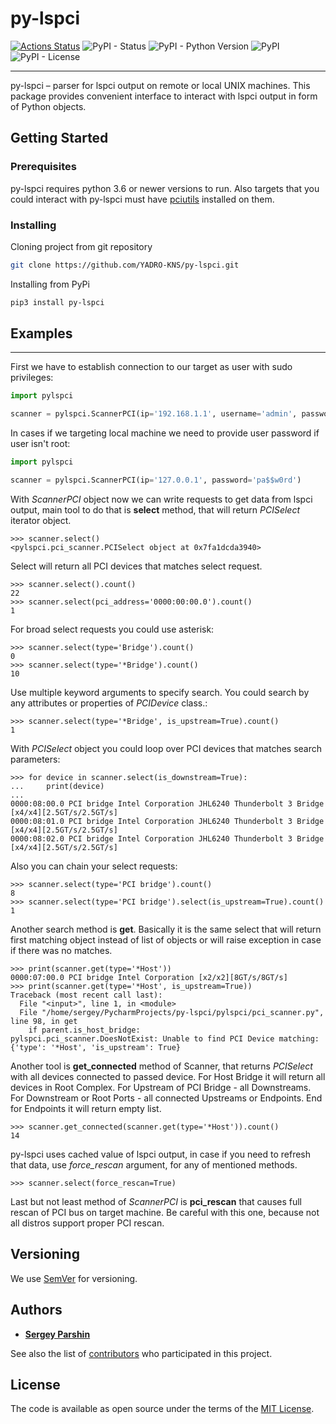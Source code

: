 # py-lspci
[![Actions Status](https://github.com/YADRO-KNS/py-lspci/workflows/Python%20application/badge.svg)](https://github.com/YADRO-KNS/py-lspci/actions)
![PyPI - Status](https://img.shields.io/pypi/status/py-lspci.svg)
![PyPI - Python Version](https://img.shields.io/pypi/pyversions/py-lspci.svg)
![PyPI](https://img.shields.io/pypi/v/py-lspci.svg)
![PyPI - License](https://img.shields.io/pypi/l/py-lspci.svg)

----
py-lspci – parser for lspci output on remote or local UNIX machines. 
This package provides convenient interface to interact with lspci output in form of Python objects.

## Getting Started

### Prerequisites

py-lspci requires python 3.6 or newer versions to run. 
Also targets that you could interact with py-lspci must have [pciutils](http://mj.ucw.cz/sw/pciutils/) installed 
on them.

### Installing 

Cloning project from git repository
```bash
git clone https://github.com/YADRO-KNS/py-lspci.git
```

Installing from PyPi
```bash
pip3 install py-lspci
```

## Examples 
--------
First we have to establish connection to our target as user with sudo privileges:
```python
import pylspci

scanner = pylspci.ScannerPCI(ip='192.168.1.1', username='admin', password='pa$$w0rd')
```
In cases if we targeting local machine we need to provide user password if user isn't root:
```python
import pylspci

scanner = pylspci.ScannerPCI(ip='127.0.0.1', password='pa$$w0rd')
```

With *ScannerPCI* object now we can write requests to get data from lspci output, main tool to do that is 
**select** method, that will return *PCISelect* iterator object.
```
>>> scanner.select()
<pylspci.pci_scanner.PCISelect object at 0x7fa1dcda3940>
```
Select will return all PCI devices that matches select request.
```
>>> scanner.select().count()
22
>>> scanner.select(pci_address='0000:00:00.0').count()
1
```
For broad select requests you could use asterisk:
```
>>> scanner.select(type='Bridge').count()
0
>>> scanner.select(type='*Bridge').count()
10
```
Use multiple keyword arguments to specify search. 
You could search by any attributes or properties of *PCIDevice* class.:
```
>>> scanner.select(type='*Bridge', is_upstream=True).count()
1
```
With *PCISelect* object you could loop over PCI devices that matches search parameters:
```
>>> for device in scanner.select(is_downstream=True):
...     print(device)
...
0000:08:00.0 PCI bridge Intel Corporation JHL6240 Thunderbolt 3 Bridge [x4/x4][2.5GT/s/2.5GT/s]
0000:08:01.0 PCI bridge Intel Corporation JHL6240 Thunderbolt 3 Bridge [x4/x4][2.5GT/s/2.5GT/s]
0000:08:02.0 PCI bridge Intel Corporation JHL6240 Thunderbolt 3 Bridge [x4/x4][2.5GT/s/2.5GT/s]
```
Also you can chain your select requests:
```
>>> scanner.select(type='PCI bridge').count()
8
>>> scanner.select(type='PCI bridge').select(is_upstream=True).count()
1
```

Another search method is **get**. Basically it is the same select that will return first matching object
 instead of list of objects or will raise exception in case if there was no matches.
```
>>> print(scanner.get(type='*Host'))
0000:07:00.0 PCI bridge Intel Corporation [x2/x2][8GT/s/8GT/s]
>>> print(scanner.get(type='*Host', is_upstream=True))
Traceback (most recent call last):
  File "<input>", line 1, in <module>
  File "/home/sergey/PycharmProjects/py-lspci/pylspci/pci_scanner.py", line 98, in get
    if parent.is_host_bridge:
pylspci.pci_scanner.DoesNotExist: Unable to find PCI Device matching: {'type': '*Host', 'is_upstream': True}
```
Another tool is **get_connected** method of Scanner, that returns *PCISelect* with all devices connected to passed device.
For Host Bridge it will return all devices in Root Complex. For Upstream of PCI Bridge - all Downstreams. 
For Downstream or Root Ports - all connected Upstreams or Endpoints. End for Endpoints it will return empty list.

```
>>> scanner.get_connected(scanner.get(type='*Host')).count()
14
```
py-lspci uses cached value of lspci output, in case if you need to refresh that data, use *force_rescan* argument, 
for any of mentioned methods.
```
>>> scanner.select(force_rescan=True)
```

Last but not least method of *ScannerPCI* is **pci_rescan** that causes full rescan of PCI bus on target machine.
Be careful with this one, because not all distros support proper PCI rescan.

## Versioning

We use [SemVer](http://semver.org/) for versioning.

## Authors

* **[Sergey Parshin](https://github.com/shooshp)** 

See also the list of [contributors](https://github.com/YADRO-KNS/py-lspci/graphs/contributors) who participated in this project.

## License
The code is available as open source under the terms of the [MIT License](LICENSE).